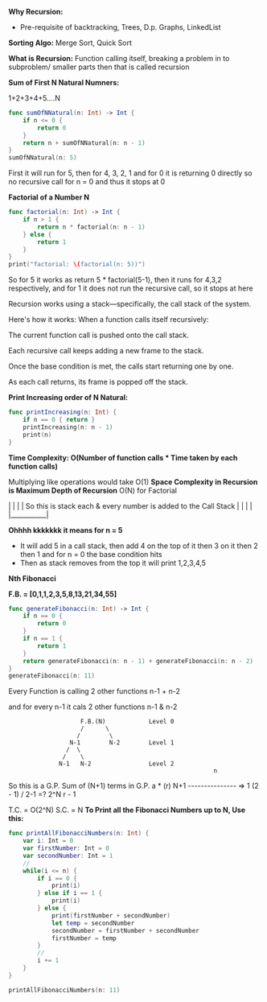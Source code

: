 **Why Recursion:** 
* Pre-requisite of backtracking, Trees, D.p. Graphs, LinkedList

**Sorting Algo:**
Merge Sort, Quick Sort

**What is Recursion:** 
Function calling itself, breaking a problem in to subproblem/ smaller parts then that is called recursion

**Sum of First N Natural Numners:**

1+2+3+4+5....N
```swift
func sumOfNNatural(n: Int) -> Int {
    if n <= 0 {
        return 0
    }
    return n + sumOfNNatural(n: n - 1)
}
sumOfNNatural(n: 5)
```

First it will run for 5, then for 4, 3, 2, 1 and for 0 it is returning 0 directly so no recursive call for n = 0 and thus it stops at 0

**Factorial of a Number N**

```swift
func factorial(n: Int) -> Int {
    if n > 1 {
        return n * factorial(n: n - 1)
    } else {
        return 1
    }
}
print("factorial: \(factorial(n: 5))")
```

So for 5 it works as return 5 * factorial(5-1), then it runs for 4,3,2 respectively, and for 1 it does not run the recursive call, so it stops at here

Recursion works using a stack—specifically, the call stack of the system.

Here's how it works:
When a function calls itself recursively:

The current function call is pushed onto the call stack.

Each recursive call keeps adding a new frame to the stack.

Once the base condition is met, the calls start returning one by one.

As each call returns, its frame is popped off the stack.

**Print Increasing order of N Natural:**
```swift
func printIncreasing(n: Int) {
    if n == 0 { return }
    printIncreasing(n: n - 1)
    print(n)
}
```
**Time Complexity: O(Number of function calls * Time taken by each function calls)**

Multiplying like operations would take O(1)
**Space Complexity in Recursion is Maximum Depth of Recursion** O(N) for Factorial

|           |
|           | So this is stack each & every number is added to the Call Stack
|           |
|           | 
|___________|

**Ohhhh kkkkkkk it means for n = 5**

* It will add 5 in a call stack, then add 4 on the top of it then 3 on it then 2 then 1 and for n = 0 the base condition hits
* Then as stack removes from the top it will print 1,2,3,4,5
  
**Nth Fibonacci**

**F.B. = [0,1,1,2,3,5,8,13,21,34,55]**

```swift
func generateFibonacci(n: Int) -> Int {
    if n == 0 {
        return 0
    }
    if n == 1 {
        return 1
    }
    return generateFibonacci(n: n - 1) + generateFibonacci(n: n - 2)
}
generateFibonacci(n: 11)
```

Every Function is calling 2 other functions
n-1 + n-2

and for every n-1 it cals 2 other functions
n-1 & n-2

                        F.B.(N)            Level 0
                        /      \
                       /        \
                     N-1        N-2        Level 1
                    /  \
                   /    \
                  N-1   N-2                Level 2
                                                             n
So this is a G.P. Sum of (N+1) terms in G.P.           a * (r)            N+1
                                                   --------------- => 1 (2      -      1) / 2-1 =? 2^N
                                                        r - 1

T.C. = O(2^N)
S.C. = N
**To Print all the Fibonacci Numbers up to N, Use this:**

```swift
func printAllFibonacciNumbers(n: Int) {
    var i: Int = 0
    var firstNumber: Int = 0
    var secondNumber: Int = 1
    //
    while(i <= n) {
        if i == 0 {
            print(i)
        } else if i == 1 {
            print(i)
        } else {
            print(firstNumber + secondNumber)
            let temp = secondNumber
            secondNumber = firstNumber + secondNumber
            firstNumber = temp
        }
        //
        i += 1
    }
}

printAllFibonacciNumbers(n: 11)
```

